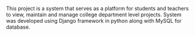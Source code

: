 This project is a system that serves as a platform for students and teachers to view, maintain and manage college department level projects. System was developed using Django framework in python along with MySQL for database.
